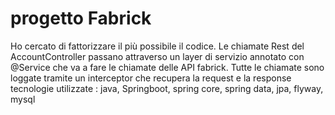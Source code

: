 # progetto Fabrick

Ho cercato di fattorizzare il più possibile il codice.
Le chiamate Rest del AccountController passano attraverso un layer di servizio annotato con @Service che va a fare le chiamate delle API fabrick.
Tutte le chiamate sono loggate tramite un interceptor che recupera la request e la response
tecnologie utilizzate : java, Springboot, spring core, spring data, jpa, flyway, mysql
